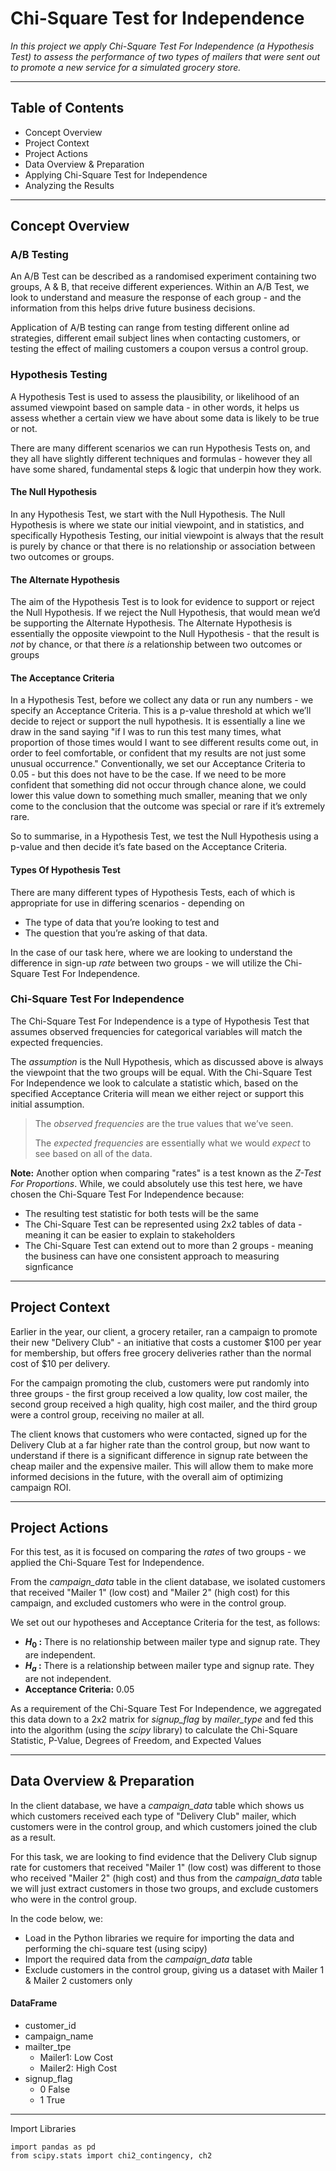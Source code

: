 # Chi-Square Test for Independence

*In this project we apply Chi-Square Test For Independence (a Hypothesis Test) to assess the performance
of two types of mailers that were sent out to promote a new service for a simulated grocery store.*
__________

## **Table of Contents**
- Concept Overview
- Project Context
- Project Actions
- Data Overview & Preparation
- Applying Chi-Square Test for Independence
- Analyzing the Results
__________

## Concept Overview

### A/B Testing
An A/B Test can be described as a randomised experiment containing two groups, A & B, that receive different experiences. 
Within an A/B Test, we look to understand and measure the response of each group - and the information from this helps drive future business decisions.

Application of A/B testing can range from testing different online ad strategies, different email subject lines when contacting customers, 
or testing the effect of mailing customers a coupon versus a control group. 

### Hypothesis Testing
A Hypothesis Test is used to assess the plausibility, or likelihood of an assumed viewpoint based on sample data - in other words, 
it helps us assess whether a certain view we have about some data is likely to be true or not.

There are many different scenarios we can run Hypothesis Tests on, and they all have slightly different techniques and formulas - however they all have some shared, 
fundamental steps & logic that underpin how they work.

#### The Null Hypothesis
In any Hypothesis Test, we start with the Null Hypothesis. The Null Hypothesis is where we state our initial viewpoint, and in statistics, 
and specifically Hypothesis Testing, our initial viewpoint is always that the result is purely by chance or that there is no relationship or 
association between two outcomes or groups.

#### The Alternate Hypothesis
The aim of the Hypothesis Test is to look for evidence to support or reject the Null Hypothesis.  If we reject the Null Hypothesis, that would mean 
we’d be supporting the Alternate Hypothesis. The Alternate Hypothesis is essentially the opposite viewpoint to the Null Hypothesis - that the result 
is *not* by chance, or that there *is* a relationship between two outcomes or groups

#### The Acceptance Criteria
In a Hypothesis Test, before we collect any data or run any numbers - we specify an Acceptance Criteria.  This is a p-value threshold at which we’ll decide to reject or support the null hypothesis.  It is essentially a line we draw in the sand saying "if I was to run this test many times, what proportion of those times would I want to see different results come out, in order to feel comfortable, or confident that my results are not just some unusual occurrence." Conventionally, we set our Acceptance Criteria to 0.05 - but this does not have to be the case.  If we need to be more confident that something did not occur through chance alone, we could lower this value down to something much smaller, meaning that we only come to the conclusion that the outcome was special or rare if it’s extremely rare.

So to summarise, in a Hypothesis Test, we test the Null Hypothesis using a p-value and then decide it’s fate based on the Acceptance Criteria.

#### Types Of Hypothesis Test
There are many different types of Hypothesis Tests, each of which is appropriate for use in differing scenarios - depending on 
- The type of data that you’re looking to test and 
- The question that you’re asking of that data.

In the case of our task here, where we are looking to understand the difference in sign-up *rate* between two groups - we will utilize the Chi-Square Test For Independence.

### Chi-Square Test For Independence
The Chi-Square Test For Independence is a type of Hypothesis Test that assumes observed frequencies for categorical variables will match the expected frequencies.

The *assumption* is the Null Hypothesis, which as discussed above is always the viewpoint that the two groups will be equal.  With the Chi-Square Test For Independence we look to calculate a statistic which, based on the specified Acceptance Criteria will mean we either reject or support this initial assumption.

> The *observed frequencies* are the true values that we’ve seen.
> 
> The *expected frequencies* are essentially what we would *expect* to see based on all of the data.

**Note:** Another option when comparing "rates" is a test known as the *Z-Test For Proportions*.  While, we could absolutely use this test here, we have chosen the Chi-Square Test For Independence because:

- The resulting test statistic for both tests will be the same
- The Chi-Square Test can be represented using 2x2 tables of data - meaning it can be easier to explain to stakeholders
- The Chi-Square Test can extend out to more than 2 groups - meaning the business can have one consistent approach to measuring signficance
__________

## Project Context

Earlier in the year, our client, a grocery retailer, ran a campaign to promote their new "Delivery Club" - an initiative that costs a customer $100 per year for membership, but offers free grocery deliveries rather than the normal cost of $10 per delivery.

For the campaign promoting the club, customers were put randomly into three groups - the first group received a low quality, low cost mailer, the second group received a high quality, high cost mailer, and the third group were a control group, receiving no mailer at all.

The client knows that customers who were contacted, signed up for the Delivery Club at a far higher rate than the control group, but now want to understand if there is a significant difference in signup rate between the cheap mailer and the expensive mailer.  This will allow them to make more informed decisions in the future, with the overall aim of optimizing campaign ROI.
__________

## Project Actions
For this test, as it is focused on comparing the *rates* of two groups - we applied the Chi-Square Test for Independence.

From the *campaign_data* table in the client database, we isolated customers that received "Mailer 1" (low cost) and "Mailer 2" (high cost) for this campaign, and excluded customers who were in the control group.

We set out our hypotheses and Acceptance Criteria for the test, as follows:
- **$H_0$ :** There is no relationship between mailer type and signup rate. They are independent.
- **$H_a$ :** There is a relationship between mailer type and signup rate. They are not independent.
- **Acceptance Criteria:** 0.05

As a requirement of the Chi-Square Test For Independence, we aggregated this data down to a 2x2 matrix for *signup_flag* by *mailer_type* and fed this into the algorithm (using the *scipy* library) to calculate the Chi-Square Statistic, P-Value, Degrees of Freedom, and Expected Values
__________

## Data Overview & Preparation
In the client database, we have a *campaign_data* table which shows us which customers received each type of "Delivery Club" mailer, which customers were in the control group, and which customers joined the club as a result.

For this task, we are looking to find evidence that the Delivery Club signup rate for customers that received "Mailer 1" (low cost) was different to those who received "Mailer 2" (high cost) and thus from the *campaign_data* table we will just extract customers in those two groups, and exclude customers who were in the control group.

In the code below, we:
- Load in the Python libraries we require for importing the data and performing the chi-square test (using scipy)
- Import the required data from the *campaign_data* table
- Exclude customers in the control group, giving us a dataset with Mailer 1 & Mailer 2 customers only

#### **DataFrame**
- customer_id
- campaign_name
- mailter_tpe
    - Mailer1: Low Cost
    - Mailer2: High Cost
- signup_flag
    - 0 False
    - 1 True
__________

Import Libraries
```
import pandas as pd
from scipy.stats import chi2_contingency, ch2
```
